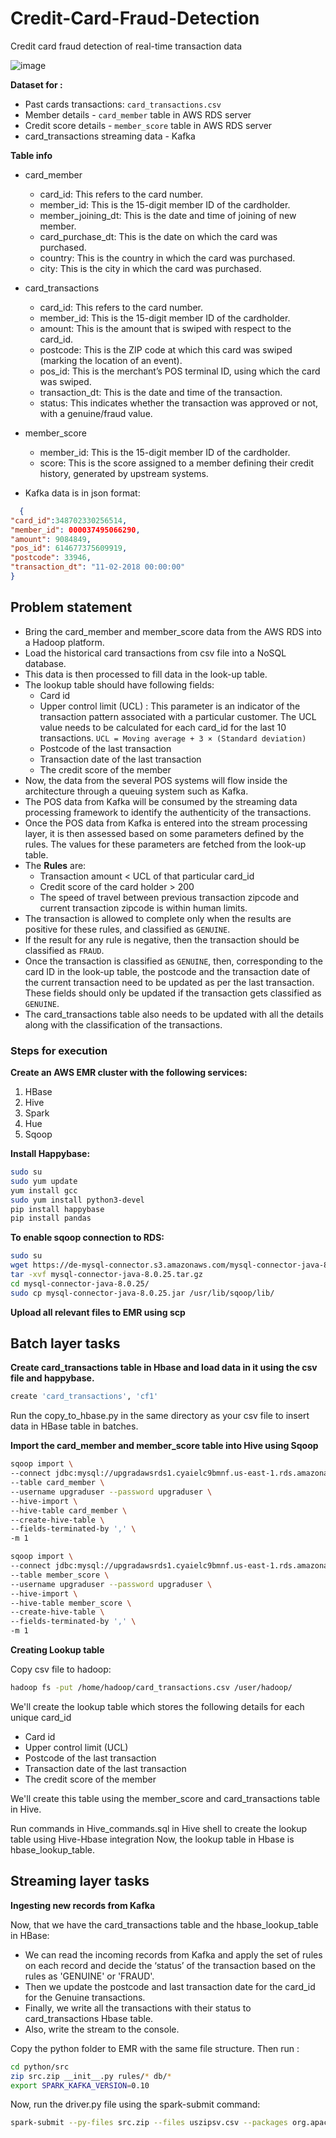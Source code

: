 # Credit-Card-Fraud-Detection

Credit card fraud detection of real-time transaction data

![image](https://github.com/SharadChoudhury/Credit-Card-Fraud-Detection/assets/65325622/e5f8d07e-1e0b-4808-96aa-89651f67f45c)



**Dataset for :**
- Past cards transactions: `card_transactions.csv`
- Member details - `card_member` table in AWS RDS server
- Credit score details - `member_score` table in AWS RDS server
- card_transactions streaming data - Kafka


**Table info**
- card_member 
  -  card_id: This refers to the card number.
  -  member_id: This is the 15-digit member ID of the cardholder.
  -  member_joining_dt: This is the date and time of joining of new member.
  -  card_purchase_dt: This is the date on which the card was purchased.
  -  country: This is the country in which the card was purchased.
  -  city: This is the city in which the card was purchased.

- card_transactions
  - card_id: This refers to the card number.
  - member_id: This is the 15-digit member ID of the cardholder.
  - amount: This is the amount that is swiped with respect to the card_id.
  - postcode: This is the ZIP code at which this card was swiped (marking the location of an event).
  - pos_id: This is the merchant’s POS terminal ID, using which the card was swiped.
  - transaction_dt: This is the date and time of the transaction.
  - status: This indicates whether the transaction was approved or not, with a genuine/fraud value.

- member_score 
  - member_id: This is the 15-digit member ID of the cardholder.
  - score: This is the score assigned to a member defining their credit history, generated by upstream systems.

- Kafka data is in json format:
```json
  {
"card_id":348702330256514,
"member_id": 000037495066290,
"amount": 9084849,
"pos_id": 614677375609919,
"postcode": 33946,
"transaction_dt": "11-02-2018 00:00:00"
}
```


## Problem statement 
- Bring the card_member and member_score data from the AWS RDS into a Hadoop platform. 
- Load the historical card transactions from csv file into a NoSQL database. 
- This data is then processed to fill data in the look-up table. 
- The lookup table should have following fields:
    - Card id 
    - Upper control limit (UCL) : This parameter is an indicator of the transaction pattern associated with a  particular customer. The UCL value needs to be calculated for each card_id for the last 10 transactions. `UCL = Moving average + 3 × (Standard deviation)`
    - Postcode of the last transaction 
    - Transaction date of the last transaction
    - The credit score of the member
- Now, the data from the several POS systems will flow inside the architecture through a queuing system such as Kafka. 
- The POS data from Kafka will be consumed by the streaming data processing framework to identify the authenticity of the transactions. 
- Once the POS data from Kafka is entered into the stream processing layer, it is then assessed based on some parameters defined by the rules. The values for these parameters are fetched from the look-up table. 
- The **Rules** are:
    - Transaction amount < UCL of that particular card_id
    - Credit score of the card holder > 200
    - The speed of travel between previous transaction zipcode and current transaction zipcode is within human limits.
- The transaction is allowed to complete only when the results are positive for these rules, and classified as `GENUINE`. 
- If the result for any rule is negative, then the transaction should be classified as `FRAUD`.
- Once the transaction is classified as `GENUINE`, then, corresponding to the card ID in the look-up table, the postcode and the transaction date of the current transaction need to be updated as per the last transaction. These fields should only be updated if the transaction gets classified as `GENUINE`.
- The card_transactions table also needs to be updated with all the details along with the classification of the transactions.


### Steps for execution
**Create an AWS EMR cluster with the following services:**
1. HBase
2. Hive
3. Spark
4. Hue
5. Sqoop

**Install Happybase:**
```bash
sudo su
sudo yum update
yum install gcc
sudo yum install python3-devel
pip install happybase
pip install pandas
```

**To enable sqoop connection to RDS:**
```bash
sudo su
wget https://de-mysql-connector.s3.amazonaws.com/mysql-connector-java-8.0.25.tar.gz
tar -xvf mysql-connector-java-8.0.25.tar.gz
cd mysql-connector-java-8.0.25/
sudo cp mysql-connector-java-8.0.25.jar /usr/lib/sqoop/lib/
```

**Upload all relevant files to EMR using scp**


## Batch layer tasks

**Create card_transactions table in Hbase and load data in it using the csv file and happybase.**
```bash
create 'card_transactions', 'cf1'
```
Run the copy_to_hbase.py in the same directory as your csv file to insert data in HBase table in batches.


**Import the card_member and member_score table into Hive using Sqoop**
```bash
sqoop import \
--connect jdbc:mysql://upgradawsrds1.cyaielc9bmnf.us-east-1.rds.amazonaws.com/cred_financials_data \
--table card_member \
--username upgraduser --password upgraduser \
--hive-import \
--hive-table card_member \
--create-hive-table \
--fields-terminated-by ',' \
-m 1
```

```bash
sqoop import \
--connect jdbc:mysql://upgradawsrds1.cyaielc9bmnf.us-east-1.rds.amazonaws.com/cred_financials_data \
--table member_score \
--username upgraduser --password upgraduser \
--hive-import \
--hive-table member_score \
--create-hive-table \
--fields-terminated-by ',' \
-m 1
```

**Creating Lookup table**

Copy csv file to hadoop:
```bash
hadoop fs -put /home/hadoop/card_transactions.csv /user/hadoop/
```

We'll create the lookup table which stores the following details for each unique card_id
- Card id 
- Upper control limit (UCL) 
- Postcode of the last transaction 
- Transaction date of the last transaction
- The credit score of the member

We'll create this table using the member_score and card_transactions table in Hive.

Run commands in Hive_commands.sql in Hive shell to create the lookup table using Hive-Hbase integration
Now, the lookup table in Hbase is hbase_lookup_table.


## Streaming layer tasks
**Ingesting new records from Kafka**

Now, that we have the card_transactions table and the hbase_lookup_table in HBase:

- We can read the incoming records from Kafka and apply the set of rules on each record
and decide the ‘status’ of the transaction based on the rules as 'GENUINE' or 'FRAUD'.
- Then we update the postcode and last transaction date for the card_id for the Genuine
transactions.
- Finally, we write all the transactions with their status to card_transactions Hbase table.
- Also, write the stream to the console.

Copy the python folder to EMR with the same file structure. Then run :
```bash
cd python/src
zip src.zip __init__.py rules/* db/*
export SPARK_KAFKA_VERSION=0.10
```

Now, run the driver.py file using the spark-submit command:
```bash
spark-submit --py-files src.zip --files uszipsv.csv --packages org.apache.spark:spark-sql-kafka-0- 10_2.11:2.4.5 driver.py
```
